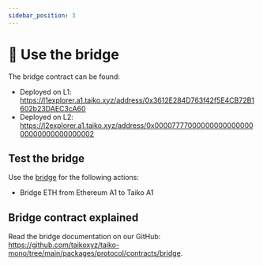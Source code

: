 ```yaml
---
sidebar_position: 3
---
```


# 🌉 Use the bridge

The bridge contract can be found:

- Deployed on L1: https://l1explorer.a1.taiko.xyz/address/0x3612E284D763f42f5E4CB72B1602b23DAEC3cA60
- Deployed on L2: https://l2explorer.a1.taiko.xyz/address/0x0000777700000000000000000000000000000002

## Test the bridge

Use the [bridge](https://bridge.a1.taiko.xyz/) for the following actions:

- Bridge ETH from Ethereum A1 to Taiko A1

## Bridge contract explained

Read the bridge documentation on our GitHub: https://github.com/taikoxyz/taiko-mono/tree/main/packages/protocol/contracts/bridge.
